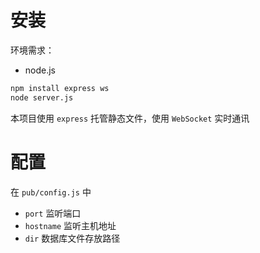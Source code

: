 # 安装
环境需求：
 - node.js

```bash
npm install express ws
node server.js
```
本项目使用 `express` 托管静态文件，使用 `WebSocket` 实时通讯
# 配置
在 `pub/config.js` 中
 - `port` 监听端口
 - `hostname` 监听主机地址
 - `dir` 数据库文件存放路径